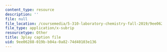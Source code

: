 ```yaml
---
content_type: resource
description: ''
file: null
file_location: /coursemedia/5-310-laboratory-chemistry-fall-2019/9ee06288019bb04a0a8274d40103e136_yiSZecIWBIc.srt
file_type: application/x-subrip
resourcetype: Other
title: 3play caption file
uid: 9ee06288-019b-b04a-0a82-74d40103e136
---
```

